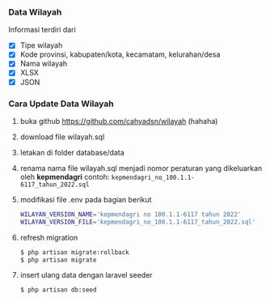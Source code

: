 ### Data Wilayah

Informasi terdiri dari

-   [x] Tipe wilayah
-   [x] Kode provinsi, kabupaten/kota, kecamatam, kelurahan/desa
-   [x] Nama wilayah
-   [x] XLSX
-   [x] JSON

### Cara Update Data Wilayah

1. buka github https://github.com/cahyadsn/wilayah (hahaha)

2. download file wilayah.sql

3. letakan di folder database/data

4. renama nama file wilayah.sql menjadi nomor peraturan yang dikeluarkan oleh **kepmendagri**
   contoh: `kepmendagri_no_100.1.1-6117_tahun_2022.sql`

5. modifikasi file .env pada bagian berikut

    ```bash
    WILAYAN_VERSION_NAME='kepmendagri no 100.1.1-6117 tahun 2022'
    WILAYAN_VERSION_FILE='kepmendagri_no_100.1.1-6117_tahun_2022.sql'
    ```

6. refresh migration

    ```bash
    $ php artisan migrate:rollback
    $ php artisan migrate
    ```

7. insert ulang data dengan laravel seeder

    ```bash
    $ php artisan db:seed
    ```
